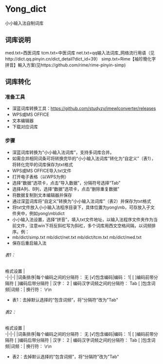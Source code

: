 # Yong_dict
小小输入法自制词库
## 词库说明
 med.txt=西医词库
 tcm.txt=中医词库
 net.txt=qq输入法词库_网络流行用语（见http://dict.qq.pinyin.cn/dict_detail?dict_id=39）
 simp.txt=Rime【袖珍簡化字拼音】輸入方案(见https://github.com/rime/rime-pinyin-simp)
## 词库转化
### 准备工具
* 深蓝词库转换工具：https://github.com/studyzy/imewlconverter/releases
* WPS或MS OFFICE
* 文本编辑器
* 下载对应词库

### 步骤
* 深蓝词库转换为“小小输入法词库”，支持多词库合并。
* 如需合并相同词条可将转换完毕的“小小输入法词库”转化为“自定义”（表1），将转化完毕的词库保存为txt格式
* WPS或MS OFFICE导入txt文件
 * 打开电子表格（以WPS为例）
 * 选择“数据”选项卡，点击“导入数据”，分隔符号选择“Tab”
 * 选择A列、B列，选择“数据”选项卡，点击“删除重复数据”
 * 将数据复制到文本编辑器并保存
 * 通过深蓝词库将“自定义”转换为“小小输入法词库”（表2）并保存为txt格式
* 将txt文件放入小小输入法程序目录下，具体位置为yong\mb，可存放入子文件夹中，例如yong\mb\dict
* 小小输入法设置，选择“拼音”，填入txt文件地址，以输入法程序文件夹作为当前文件，注意win下将反斜杠写为斜杠，多个词库用西文空格间隔，以词频排序。例：
 * mb/dict/simp.txt mb/dict/net.txt mb/dict/tcm.txt mb/dict/med.txt
* 保存后重启输入法

###### 表1：
 格式设置 |  
 -|-|-|
  |词条排序|每个编码之间的分隔符： 无
 [√]包含编码|编码： 1| [ ]编码前带分隔符  [ ]编码后带分隔符
  | 汉字： 2 | 编码汉字词频之间的分隔符：  Tab
 [ ]包含词频|词频：| 换行符：  \r\n
* 表1：去掉默认选择的“包含词频”，将“分隔符”改为"Tab"

 
###### 表2：
 格式设置 |  
 -|-|-|
  |词条排序|每个编码之间的分隔符： 无
 [√]包含编码|编码： 1| [ ]编码前带分隔符  [ ]编码后带分隔符
  | 汉字： 2 | 编码汉字词频之间的分隔符：  Tab
 [ ]包含词频|词频：| 换行符：  \r\n
* 表2：去掉默认选择的“包含词频”，将“分隔符”改为"Tab"
